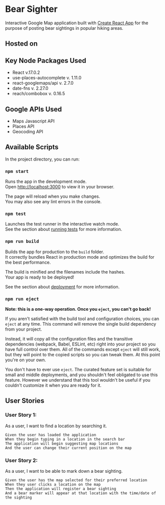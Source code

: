 # Bear Sighter
Interactive Google Map application built with [Create React App](https://github.com/facebook/create-react-app) for the purpose of posting bear sightings in popular hiking areas.

## Hosted on 

## Key Node Packages Used
- React v.17.0.2
- use-places-autocomplete v. 1.11.0
- react-googlemaps/api v. 2.7.0
- date-fns v. 2.27.0
- reach/combobox v. 0.16.5

## Google APIs Used
- Maps Javascript API
- Places API
- Geocoding API

## Available Scripts

In the project directory, you can run:

### `npm start`

Runs the app in the development mode.\
Open [http://localhost:3000](http://localhost:3000) to view it in your browser.

The page will reload when you make changes.\
You may also see any lint errors in the console.

### `npm test`

Launches the test runner in the interactive watch mode.\
See the section about [running tests](https://facebook.github.io/create-react-app/docs/running-tests) for more information.

### `npm run build`

Builds the app for production to the `build` folder.\
It correctly bundles React in production mode and optimizes the build for the best performance.

The build is minified and the filenames include the hashes.\
Your app is ready to be deployed!

See the section about [deployment](https://facebook.github.io/create-react-app/docs/deployment) for more information.

### `npm run eject`

**Note: this is a one-way operation. Once you `eject`, you can't go back!**

If you aren't satisfied with the build tool and configuration choices, you can `eject` at any time. This command will remove the single build dependency from your project.

Instead, it will copy all the configuration files and the transitive dependencies (webpack, Babel, ESLint, etc) right into your project so you have full control over them. All of the commands except `eject` will still work, but they will point to the copied scripts so you can tweak them. At this point you're on your own.

You don't have to ever use `eject`. The curated feature set is suitable for small and middle deployments, and you shouldn't feel obligated to use this feature. However we understand that this tool wouldn't be useful if you couldn't customize it when you are ready for it.

## User Stories

### User Story 1:
As a user, I want to find a location by searching it.

```
Given the user has loaded the application
When they begin typing in a location in the search bar
The application will begin suggesting map locations
And the user can change their current position on the map
```

### User Story 2:
As a user, I want to be able to mark down a bear sighting.

```
Given the user has the map selected for their preferred location
When they user clicks a location on the map
Then the application will register a bear sighting
And a bear marker will appear at that location with the time/date of the sighting
```
